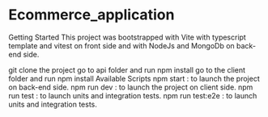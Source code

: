 # Ecommerce_application

Getting Started
This project was bootstrapped with Vite with typescript template and vitest on front side and with NodeJs and MongoDb on back-end side.

git clone the project
go to api folder and run npm install
go to the client folder and run npm install
Available Scripts
npm start : to launch the project on back-end side.
npm run dev : to launch the project on client side.
npm run test : to launch units and integration tests.
npm run test:e2e : to launch units and integration tests.
